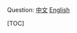 
Question: 
[中文](https://leetcode-cn.com/problems/338)
[English](https://leetcode.com/problems/338)

[TOC]

